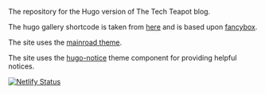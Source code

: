 The repository for the Hugo version of The Tech Teapot blog.

The hugo gallery shortcode is taken from [here](https://www.control-alt-del.org/posts/building-an-image-gallery-for-hugo/) and is based upon [fancybox](http://fancyapps.com/fancybox/3/).

The site uses the [mainroad theme](https://themes.gohugo.io/mainroad/).

The site uses the [hugo-notice](https://github.com/martignoni/hugo-notice) theme component for providing helpful notices.

[![Netlify Status](https://api.netlify.com/api/v1/badges/33c3f309-fdab-4890-9115-ed95236511c1/deploy-status)](https://app.netlify.com/sites/compassionate-jackson-c54028/deploys)
